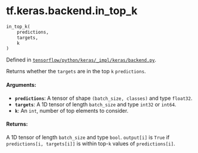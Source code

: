 <div itemscope itemtype="http://developers.google.com/ReferenceObject">
<meta itemprop="name" content="tf.keras.backend.in_top_k" />
</div>

# tf.keras.backend.in_top_k

``` python
in_top_k(
    predictions,
    targets,
    k
)
```



Defined in [`tensorflow/python/keras/_impl/keras/backend.py`](https://www.tensorflow.org/code/tensorflow/python/keras/_impl/keras/backend.py).

Returns whether the `targets` are in the top `k` `predictions`.

#### Arguments:

* <b>`predictions`</b>: A tensor of shape `(batch_size, classes)` and type `float32`.
* <b>`targets`</b>: A 1D tensor of length `batch_size` and type `int32` or `int64`.
* <b>`k`</b>: An `int`, number of top elements to consider.


#### Returns:

A 1D tensor of length `batch_size` and type `bool`.
`output[i]` is `True` if `predictions[i, targets[i]]` is within top-`k`
values of `predictions[i]`.